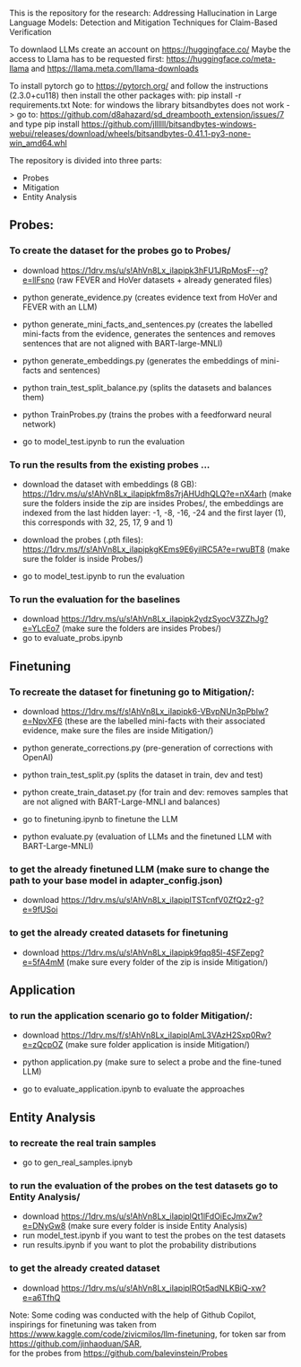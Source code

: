 This is the repository for the research: 
Addressing Hallucination in Large Language Models: Detection and
Mitigation Techniques for Claim-Based Verification

To downlaod LLMs create an account on https://huggingface.co/
Maybe the access to Llama has to be requested first: https://huggingface.co/meta-llama and https://llama.meta.com/llama-downloads

To install pytorch go to https://pytorch.org/ and follow the instructions (2.3.0+cu118)
then install the other packages with: pip install -r requirements.txt
Note: for windows the library bitsandbytes does not work -> go to: 
https://github.com/d8ahazard/sd_dreambooth_extension/issues/7 
and type pip install https://github.com/jllllll/bitsandbytes-windows-webui/releases/download/wheels/bitsandbytes-0.41.1-py3-none-win_amd64.whl 

The repository is divided into three parts: 
- Probes
- Mitigation 
- Entity Analysis

## Probes:
### To create the dataset for the probes go to Probes/

- download https://1drv.ms/u/s!AhVn8Lx_iIapipk3hFU1JRpMosF--g?e=llFsno (raw FEVER and HoVer datasets + already generated files)

- python generate_evidence.py 
(creates evidence text from HoVer and FEVER with an LLM)

- python generate_mini_facts_and_sentences.py 
(creates the labelled mini-facts from the evidence, generates the sentences and removes sentences that are not aligned with BART-large-MNLI)

- python generate_embeddings.py 
(generates the embeddings of mini-facts and sentences)

- python train_test_split_balance.py
(splits the datasets and balances them)

- python TrainProbes.py
(trains the probes with a feedforward neural network)

- go to model_test.ipynb to run the evaluation

### To run the results from the existing probes ...
- download the dataset with embeddings (8 GB): https://1drv.ms/u/s!AhVn8Lx_iIapipkfm8s7rjAHUdhQLQ?e=nX4arh 
(make sure the folders inside the zip are insides Probes/, the embeddings are indexed from the last hidden layer: -1, -8, -16, -24 and the first layer (1), this corresponds with 32, 25, 17, 9 and 1)

- download the probes (.pth files): https://1drv.ms/f/s!AhVn8Lx_iIapipkgKEms9E6yilRC5A?e=rwuBT8 (make sure the folder is inside Probes/)
- go to model_test.ipynb to run the evaluation

### To run the evaluation for the baselines
- download https://1drv.ms/u/s!AhVn8Lx_iIapipk2ydzSyocV3ZZhJg?e=YLcEo7 (make sure the folders are insides Probes/)
- go to evaluate_probs.ipynb


## Finetuning 
### To recreate the dataset for finetuning go to Mitigation/:
- download https://1drv.ms/f/s!AhVn8Lx_iIapipk6-VBvpNUn3pPbIw?e=NpvXF6 
(these are the labelled mini-facts with their associated evidence, make sure the files are inside Mitigation/)

- python generate_corrections.py 
(pre-generation of corrections with OpenAI)

- python train_test_split.py
(splits the dataset in train, dev and test)

- python create_train_dataset.py
(for train and dev: removes samples that are not aligned with BART-Large-MNLI and balances)

- go to finetuning.ipynb to finetune the LLM

- python evaluate.py 
(evaluation of LLMs and the finetuned LLM with BART-Large-MNLI)

### to get the already finetuned LLM (make sure to change the path to your base model in adapter_config.json)
- download https://1drv.ms/u/s!AhVn8Lx_iIapiplTSTcnfV0ZfQz2-g?e=9fUSoi 

### to get the already created datasets for finetuning
- download https://1drv.ms/u/s!AhVn8Lx_iIapipk9fqq85l-4SFZepg?e=5fA4mM (make sure every folder of the zip is inside Mitigation/)


## Application 
### to run the application scenario go to folder Mitigation/: 
- download https://1drv.ms/f/s!AhVn8Lx_iIapiplAmL3VAzH2Sxp0Rw?e=zQcpOZ (make sure folder application is inside Mitigation/)

- python application.py 
(make sure to select a probe and the fine-tuned LLM)

- go to evaluate_application.ipynb to evaluate the approaches

## Entity Analysis
### to recreate the real train samples
- go to gen_real_samples.ipnyb


### to run the evaluation of the probes on the test datasets go to Entity Analysis/
- download https://1drv.ms/u/s!AhVn8Lx_iIapiplQt1lFdOiEcJmxZw?e=DNyGw8 (make sure every folder is inside Entity Analysis)
- run model_test.ipynb if you want to test the probes on the test datasets
- run results.ipynb if you want to plot the probability distributions


### to get the already created dataset
- download https://1drv.ms/u/s!AhVn8Lx_iIapiplROt5adNLKBiQ-xw?e=a6TfhQ 



Note: Some coding was conducted with the help of Github Copilot, 
inspirings for finetuning was taken from https://www.kaggle.com/code/zivicmilos/llm-finetuning, 
for token sar from https://github.com/jinhaoduan/SAR,  
for the probes from https://github.com/balevinstein/Probes








